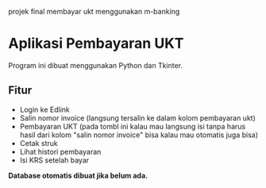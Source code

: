 projek final membayar ukt menggunakan m-banking

# Aplikasi Pembayaran UKT

Program ini dibuat menggunakan Python dan Tkinter.

## Fitur
- Login ke Edlink
- Salin nomor invoice (langsung tersalin ke dalam kolom pembayaran ukt)
- Pembayaran UKT (pada tombl ini kalau mau langsung isi tanpa harus hasil dari kolom "salin nomor invoice" bisa kalau mau otomatis juga bisa)
- Cetak struk
- Lihat histori pembayaran
- Isi KRS setelah bayar

**Database otomatis dibuat jika belum ada.**
